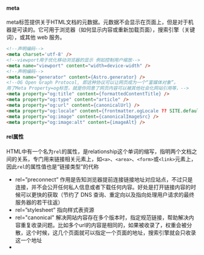 #### meta

meta标签提供关于HTML文档的元数据。元数据不会显示在页面上，但是对于机器是可读的。它可用于浏览器（如何显示内容或重新加载页面），搜索引擎（关键词），或其他 web 服务。

```html
<!--声明编码-->
<meta charset='utf-8' />
<!--viewport用于优化移动浏览器的显示 例如控制用户缩放-->
<meta name="viewport" content="width=device-width" />
<!--声明编码-->
<meta name="generator" content={Astro.generator} />
<!--OG Open Graph Protocol, 即这种协议可以让网页成为一个“富媒体对象”。
用了Meta Property=og标签，就是你同意了网页内容可以被其他社会化网站引用等，-->
<meta property="og:title" content={formattedContentTitle} />
<meta property="og:type" content="article" />
<meta property="og:url" content={canonicalUrl} />
<meta property="og:locale" content={frontmatter.ogLocale ?? SITE.defaultLanguage} />
<meta property="og:image" content={canonicalImageSrc} />
<meta property="og:image:alt" content={imageAlt} />

```



#### rel属性

HTML中有一个名为`rel`的属性，是relationship这个单词的缩写，指明两个文档之间的关系，专门用来链接相关元素上，如`<a>`、`<area>`、`<form>`或`<link>`元素上，因此`rel`的属性值也是“链接类型”的代称

- rel=”preconnect” 作用是告知浏览器提前连接链接地址对应站点，不过只是连接，并不会公开任何私人信息或者下载任何内容。好处是打开链接内容的时候可以更快的获取（节约了 DNS 查询、重定向以及指向处理用户请求的最终服务器的若干往返）
- rel=”stylesheet” 指向样式表资源
- rel="canonical" 解决网站内容存在多个版本时，指定规范链接，帮助解决内容重复收录问题。比如多个url的内容是相同的，如果被收录了，权重会被分散，这个时候，这几个页面就可以指定一个页面的地址，搜索引擎就会只收录这一个地址
- 

 